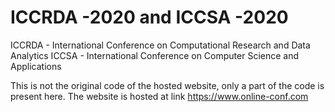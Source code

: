 # ICCRDA -2020 and ICCSA -2020
ICCRDA - International Conference on Computational Research and Data Analytics
ICCSA - International Conference on Computer Science and Applications

This is not the original code of the hosted website, only a part of the code is present here. The website is hosted at link https://www.online-conf.com
